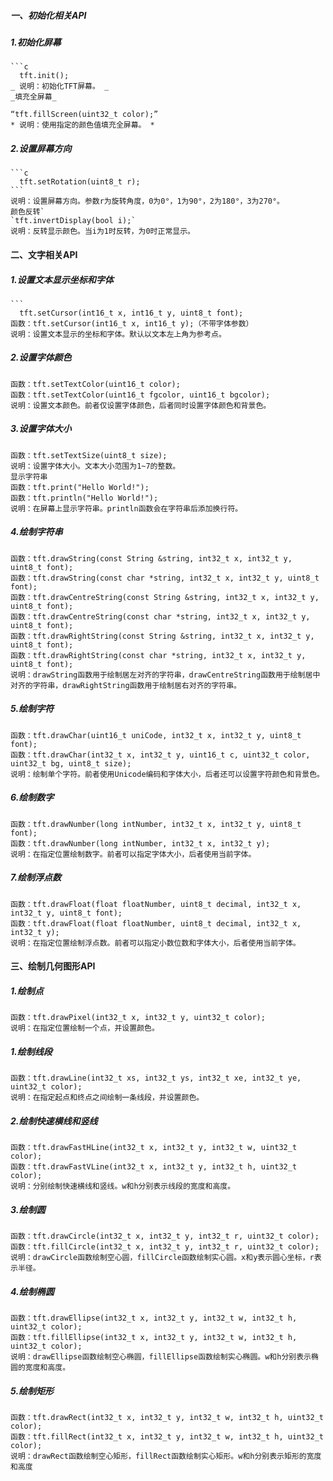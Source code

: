 ##### 一、初始化相关API
  ##### 1.初始化屏幕
    ```c
      tft.init();
    _ 说明：初始化TFT屏幕。 _
    _填充全屏幕_

    “tft.fillScreen(uint32_t color);”
    * 说明：使用指定的颜色值填充全屏幕。 *

  ##### 2.设置屏幕方向
    ```c
      tft.setRotation(uint8_t r);
    ```
    说明：设置屏幕方向。参数r为旋转角度，0为0°，1为90°，2为180°，3为270°。
    颜色反转`
    `tft.invertDisplay(bool i);`
    说明：反转显示颜色。当i为1时反转，为0时正常显示。

#### 二、文字相关API
  ##### 1.设置文本显示坐标和字体
    ```
      tft.setCursor(int16_t x, int16_t y, uint8_t font);
    函数：tft.setCursor(int16_t x, int16_t y);（不带字体参数）
    说明：设置文本显示的坐标和字体。默认以文本左上角为参考点。

  ##### 2.设置字体颜色
    函数：tft.setTextColor(uint16_t color);
    函数：tft.setTextColor(uint16_t fgcolor, uint16_t bgcolor);
    说明：设置文本颜色。前者仅设置字体颜色，后者同时设置字体颜色和背景色。

  ##### 3.设置字体大小
    函数：tft.setTextSize(uint8_t size);
    说明：设置字体大小。文本大小范围为1~7的整数。
    显示字符串
    函数：tft.print("Hello World!");
    函数：tft.println("Hello World!");
    说明：在屏幕上显示字符串。println函数会在字符串后添加换行符。

  ##### 4.绘制字符串
    函数：tft.drawString(const String &string, int32_t x, int32_t y, uint8_t font);
    函数：tft.drawString(const char *string, int32_t x, int32_t y, uint8_t font);
    函数：tft.drawCentreString(const String &string, int32_t x, int32_t y, uint8_t font);
    函数：tft.drawCentreString(const char *string, int32_t x, int32_t y, uint8_t font);
    函数：tft.drawRightString(const String &string, int32_t x, int32_t y, uint8_t font);
    函数：tft.drawRightString(const char *string, int32_t x, int32_t y, uint8_t font);
    说明：drawString函数用于绘制居左对齐的字符串，drawCentreString函数用于绘制居中对齐的字符串，drawRightString函数用于绘制居右对齐的字符串。

  ##### 5.绘制字符
    函数：tft.drawChar(uint16_t uniCode, int32_t x, int32_t y, uint8_t font);
    函数：tft.drawChar(int32_t x, int32_t y, uint16_t c, uint32_t color, uint32_t bg, uint8_t size);
    说明：绘制单个字符。前者使用Unicode编码和字体大小，后者还可以设置字符颜色和背景色。

  ##### 6.绘制数字
    函数：tft.drawNumber(long intNumber, int32_t x, int32_t y, uint8_t font);
    函数：tft.drawNumber(long intNumber, int32_t x, int32_t y);
    说明：在指定位置绘制数字。前者可以指定字体大小，后者使用当前字体。

  ##### 7.绘制浮点数
    函数：tft.drawFloat(float floatNumber, uint8_t decimal, int32_t x, int32_t y, uint8_t font);
    函数：tft.drawFloat(float floatNumber, uint8_t decimal, int32_t x, int32_t y);
    说明：在指定位置绘制浮点数。前者可以指定小数位数和字体大小，后者使用当前字体。

#### 三、绘制几何图形API
  ##### 1.绘制点
    函数：tft.drawPixel(int32_t x, int32_t y, uint32_t color);
    说明：在指定位置绘制一个点，并设置颜色。

  ##### 1.绘制线段
    函数：tft.drawLine(int32_t xs, int32_t ys, int32_t xe, int32_t ye, uint32_t color);
    说明：在指定起点和终点之间绘制一条线段，并设置颜色。

  ##### 2.绘制快速横线和竖线
    函数：tft.drawFastHLine(int32_t x, int32_t y, int32_t w, uint32_t color);
    函数：tft.drawFastVLine(int32_t x, int32_t y, int32_t h, uint32_t color);
    说明：分别绘制快速横线和竖线。w和h分别表示线段的宽度和高度。

  ##### 3.绘制圆
    函数：tft.drawCircle(int32_t x, int32_t y, int32_t r, uint32_t color);
    函数：tft.fillCircle(int32_t x, int32_t y, int32_t r, uint32_t color);
    说明：drawCircle函数绘制空心圆，fillCircle函数绘制实心圆。x和y表示圆心坐标，r表示半径。

  ##### 4.绘制椭圆
    函数：tft.drawEllipse(int32_t x, int32_t y, int32_t w, int32_t h, uint32_t color);
    函数：tft.fillEllipse(int32_t x, int32_t y, int32_t w, int32_t h, uint32_t color);
    说明：drawEllipse函数绘制空心椭圆，fillEllipse函数绘制实心椭圆。w和h分别表示椭圆的宽度和高度。

  ##### 5.绘制矩形
    函数：tft.drawRect(int32_t x, int32_t y, int32_t w, int32_t h, uint32_t color);
    函数：tft.fillRect(int32_t x, int32_t y, int32_t w, int32_t h, uint32_t color);
    说明：drawRect函数绘制空心矩形，fillRect函数绘制实心矩形。w和h分别表示矩形的宽度和高度